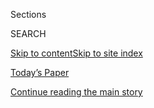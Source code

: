 <div id="app">

<div>

<div class="NYTAppHideMasthead css-1r6wvpq e1suatyy0">

<div class="section css-ui9rw0 e1suatyy2">

<div class="css-eph4ug er09x8g0">

<div class="css-6n7j50">

</div>

<span class="css-1dv1kvn">Sections</span>

<div class="css-10488qs">

<span class="css-1dv1kvn">SEARCH</span>

</div>

[Skip to content](#site-content)[Skip to site
index](#site-index)

</div>

<div class="css-10698na e1huz5gh0">

</div>

</div>

<div id="masthead-bar-one" class="section hasLinks css-15hmgas e1csuq9d3">

<div class="css-uqyvli e1csuq9d0">

</div>

<div class="css-1uqjmks e1csuq9d1">

</div>

<div class="css-9e9ivx">

[](https://myaccount.nytimes.com/auth/login?response_type=cookie&client_id=vi)

</div>

<div class="css-1bvtpon e1csuq9d2">

[Today’s Paper](https://www.nytimes.com/section/todayspaper)

</div>

</div>

</div>

</div>

<div data-aria-hidden="false">

<div id="site-content" data-role="main">

<div id="top-wrapper" class="css-15p45cc eaca97t0" type="top">

<div id="top-slug" class="css-19x0jxb eaca97t1" hidden="">

Advertisement

</div>

[Continue reading the main
story](#after-top)

<div class="ad top-wrapper" style="text-align:center;height:100%;display:block;min-height:90px">

<div id="top" class="place-ad" data-position="top" data-size-key="top">

</div>

</div>

<div id="after-top">

</div>

</div>

<div id="byline" class="section css-15h4p1b e9abtgs0">

<div class="css-1j21atc e1svk9qx1">

<div class="css-nfcc9b e1svk9qx3">

<div class="css-cnx41t">

![Portrait of Kashmir
Hill](https://static01.nyt.com/images/2020/07/24/business/author-hill-kashmir/author-hill-kashmir-thumbLarge-v2.png)

</div>

<div class="css-vl9dhg e1svk9qx5">

<div class="css-1nrhkj6 e1svk9qx6">

# Kashmir Hill

</div>

## <span></span>

Kashmir Hill is a tech reporter based in New York. She writes about the
unexpected and sometimes ominous ways technology is changing our lives,
particularly when it comes to our privacy.

<span class="css-dd5dyy">More**</span>

</div>

</div>

</div>

<div>

<div id="mid1-wrapper" class="css-1mn4oms eaca97t0" type="rank">

<div id="mid1-slug" class="css-1tag3rd eaca97t1">

Advertisement

</div>

[Continue reading the main
story](#after-mid1)

<div id="mid1" class="ad mid1-wrapper" style="text-align:center;height:100%;display:block">

</div>

<div id="after-mid1">

</div>

</div>

</div>

<div class="css-185go5a e1o5byef0">

<div class="css-15cbhtu">

  - [Latest](#stream-panel)
  - <span class="css-6n7j50">Search</span>
    <div class="control">
    <div class="label-container css-1dv1kvn">
    Search
    </div>
    <div class="css-wm4t3d">
    **<span id="clear-search-input" class="css-1dv1kvn">Clear this text
    input</span>
    </div>
    </div>
    <span class="css-1iovbfw"></span>

<div id="stream-panel" class="section css-8msx5b e1jz0cab1">

<div class="css-13mho3u">

1.  
    
    <div class="css-1cp3ece">
    
    <div class="css-1l4spti">
    
    [](/2020/08/03/technology/fawkes-tool-protects-photos-from-facial-recognition.html)
    
    <div class="css-79elbk">
    
    ![](https://static01.nyt.com/images/2020/07/31/business/31fawkes4/31fawkes4-thumbWide.jpg?quality=75&auto=webp&disable=upscale)
    
    </div>
    
    ## This Tool Could Protect Your Photos From Facial Recognition
    
    Researchers at the University of Chicago want you to be able to post
    selfies without worrying that the next Clearview AI will use them to
    identify you.
    
    <div class="css-1nqbnmb ea5icrr0">
    
    By <span class="css-1n7hynb">Kashmir
    Hill</span>
    
    </div>
    
    </div>
    
    <div class="css-1lc2l26 e1xfvim33">
    
    </div>
    
    </div>

2.  
    
    <div class="css-1cp3ece">
    
    <div class="css-1l4spti">
    
    [](/2020/07/31/technology/blocking-the-tech-giants.html)
    
    <div class="css-79elbk">
    
    ![](https://static01.nyt.com/images/2020/08/02/business/31Bigfive-illo/31Bigfive-illo-thumbWide.jpg?quality=75&auto=webp&disable=upscale)
    
    </div>
    
    ## I Tried to Live Without the Tech Giants. It Was Impossible.
    
    As lawmakers debate whether Apple, Google, Facebook, and Amazon are
    monopolies, a reporter recalls her attempt to avoid interacting with
    the companies.
    
    <div class="css-1nqbnmb ea5icrr0">
    
    By <span class="css-1n7hynb">Kashmir
    Hill</span>
    
    </div>
    
    </div>
    
    <div class="css-1lc2l26 e1xfvim33">
    
    </div>
    
    </div>

3.  
    
    <div class="css-1cp3ece">
    
    <div class="css-1l4spti">
    
    [](/2020/06/24/technology/facial-recognition-arrest.html)
    
    <div class="css-79elbk">
    
    ![](https://static01.nyt.com/images/2020/06/24/business/24michigan-arrest1/24michigan-arrest1-thumbWide.jpg?quality=75&auto=webp&disable=upscale)
    
    </div>
    
    ## Wrongfully Accused by an Algorithm
    
    In what may be the first known case of its kind, a faulty facial
    recognition match led to a Michigan man’s arrest for a crime he did
    not commit.
    
    <div class="css-1nqbnmb ea5icrr0">
    
    By <span class="css-1n7hynb">Kashmir
    Hill</span>
    
    </div>
    
    </div>
    
    <div class="css-1lc2l26 e1xfvim33">
    
    </div>
    
    </div>

4.  
    
    <div class="css-1cp3ece">
    
    <div class="css-1l4spti">
    
    [](/2020/03/05/technology/clearview-investors.html)
    
    <div class="css-79elbk">
    
    ![](https://static01.nyt.com/images/2020/03/09/business/05CLEARVIEW-BACKERS1-print/merlin_157126041_1f1fab82-a42e-41ff-911b-056c2cd477ec-thumbWide.jpg?quality=75&auto=webp&disable=upscale)
    
    </div>
    
    ## Before Clearview Became a Police Tool, It Was a Secret Plaything of the Rich
    
    Investors and clients of the facial recognition start-up freely used
    the app on dates and at parties — and to spy on the public.
    
    <div class="css-1nqbnmb ea5icrr0">
    
    By <span class="css-1n7hynb">Kashmir
    Hill</span>
    
    </div>
    
    </div>
    
    <div class="css-1lc2l26 e1xfvim33">
    
    </div>
    
    </div>

5.  
    
    <div class="css-1cp3ece">
    
    <div class="css-1l4spti">
    
    [](/2020/02/14/technology/alexa-jamming-bracelet-privacy-armor.html)
    
    <div class="css-79elbk">
    
    ![](https://static01.nyt.com/images/2020/02/16/business/14PRIVACYARMOR-01/14PRIVACYARMOR-01-thumbWide.jpg?quality=75&auto=webp&disable=upscale)
    
    </div>
    
    ## Activate This ‘Bracelet of Silence,’ and Alexa Can’t Eavesdrop
    
    Microphones and cameras lurk everywhere. You may want to slip on
    some privacy armor.
    
    <div class="css-1nqbnmb ea5icrr0">
    
    By <span class="css-1n7hynb">Kashmir
    Hill</span>
    
    </div>
    
    </div>
    
    <div class="css-1lc2l26 e1xfvim33">
    
    </div>
    
    </div>

6.  
    
    <div class="css-1cp3ece">
    
    <div class="css-1l4spti">
    
    [](/es/2020/02/10/espanol/negocios/clearview-reconocimiento-facial.html)
    
    <div class="css-79elbk">
    
    ![](https://static01.nyt.com/images/2020/02/07/business/10ClearviewES-1/merlin_167287035_0c3ff0e2-b4b7-4c2b-a1a7-e5054b500409-thumbWide.jpg?quality=75&auto=webp&disable=upscale)
    
    </div>
    
    ## Una aplicación de reconocimiento facial ha identificado a víctimas de abuso infantil
    
    Aunque la herramienta podría ayudar a resolver casos, esa tecnología
    podría permitir que la hermética empresa Clearview recopile datos e
    imágenes extraordinariamente sensibles.
    
    <div class="css-1nqbnmb ea5icrr0">
    
    By <span class="css-1n7hynb">Kashmir Hill <span>and</span> Gabriel
    J.X. Dance</span>
    
    </div>
    
    <div class="css-185051n">
    
    [Read in
    English](https://www.nytimes.com/2020/02/07/business/clearview-facial-recognition-child-sexual-abuse.html "Read in English")
    
    </div>
    
    </div>
    
    <div class="css-1lc2l26 e1xfvim33">
    
    </div>
    
    </div>

7.  
    
    <div class="css-1cp3ece">
    
    <div class="css-1l4spti">
    
    [](/2020/02/07/business/clearview-facial-recognition-child-sexual-abuse.html)
    
    <div class="css-79elbk">
    
    ![](https://static01.nyt.com/images/2020/02/07/business/07CLEARVIEW-01/merlin_167287035_0c3ff0e2-b4b7-4c2b-a1a7-e5054b500409-thumbWide.jpg?quality=75&auto=webp&disable=upscale)
    
    </div>
    
    ## Clearview’s Facial Recognition App Is Identifying Child Victims of Abuse
    
    Though a breakthrough for law enforcement, the technique could allow
    the little-known start-up to collect an extraordinarily sensitive
    set of data and images.
    
    <div class="css-1nqbnmb ea5icrr0">
    
    By <span class="css-1n7hynb">Kashmir Hill <span>and</span> Gabriel
    J.X.
    Dance</span>
    
    </div>
    
    </div>
    
    <div class="css-1lc2l26 e1xfvim33">
    
    </div>
    
    </div>

8.  
    
    <div class="css-1cp3ece">
    
    <div class="css-1l4spti">
    
    [](/2020/01/24/technology/clearview-ai-new-jersey.html)
    
    <div class="css-79elbk">
    
    ![](https://static01.nyt.com/images/2020/01/24/business/24clearview01/merlin_142020900_8aa6701d-68fc-4017-b0d3-0da919392a67-thumbWide.jpg?quality=75&auto=webp&disable=upscale)
    
    </div>
    
    ## New Jersey Bars Police From Using Clearview Facial Recognition App
    
    Reporting about the powerful tool with a database of three billion
    photos “troubled” the state’s attorney general, who asked for an
    inquiry into its use.
    
    <div class="css-1nqbnmb ea5icrr0">
    
    By <span class="css-1n7hynb">Kashmir
    Hill</span>
    
    </div>
    
    </div>
    
    <div class="css-1lc2l26 e1xfvim33">
    
    </div>
    
    </div>

9.  
    
    <div class="css-1cp3ece">
    
    <div class="css-1l4spti">
    
    [](/2020/01/22/technology/clearview-ai-twitter-letter.html)
    
    <div class="css-79elbk">
    
    ![](https://static01.nyt.com/images/2020/01/22/business/22clearview/merlin_167287032_e019a47e-a331-475a-996f-022fb7f11282-thumbWide.jpg?quality=75&auto=webp&disable=upscale)
    
    </div>
    
    ## Twitter Tells Facial Recognition Trailblazer to Stop Using Site’s Photos
    
    Twitter said Clearview AI, whose app is spreading in law
    enforcement, was violating its policies. Lawmakers also expressed
    privacy concerns.
    
    <div class="css-1nqbnmb ea5icrr0">
    
    By <span class="css-1n7hynb">Kashmir
    Hill</span>
    
    </div>
    
    </div>
    
    <div class="css-1lc2l26 e1xfvim33">
    
    </div>
    
    </div>

10. 
    
    <div class="css-1cp3ece">
    
    <div class="css-1l4spti">
    
    [](/es/2020/01/20/espanol/negocios/clearview-reconocimiento-facial.html)
    
    <div class="css-79elbk">
    
    ![](https://static01.nyt.com/images/2020/01/19/business/19clearview-promo-sub/19clearview-promo-sub-thumbWide.png?quality=75&auto=webp&disable=upscale)
    
    </div>
    
    ## La compañía misteriosa que podría acabar con la privacidad que conocemos
    
    Una empresa emergente creó una herramienta que ha ayudado a policías
    y otras autoridades a identificar los rostros de personas
    desconocidas gracias a sus retratos en redes sociales.
    
    <div class="css-1nqbnmb ea5icrr0">
    
    By <span class="css-1n7hynb">Kashmir Hill</span>
    
    </div>
    
    <div class="css-185051n">
    
    [Read in
    English](https://www.nytimes.com/2020/01/18/technology/clearview-privacy-facial-recognition.html "Read in English")
    
    </div>
    
    </div>
    
    <div class="css-1lc2l26 e1xfvim33">
    
    </div>
    
    </div>

<div class="css-13mho3u">

<div class="css-1t62hi8">

<div class="css-1stvaey">

Show
More

<div>

<div style="border:0;clip:rect(0 0 0 0);height:1px;margin:-1px;overflow:hidden;white-space:nowrap;padding:0;width:1px;position:absolute" data-role="log" data-aria-live="assertive">

</div>

<div style="border:0;clip:rect(0 0 0 0);height:1px;margin:-1px;overflow:hidden;white-space:nowrap;padding:0;width:1px;position:absolute" data-role="log" data-aria-live="assertive">

</div>

<div style="border:0;clip:rect(0 0 0 0);height:1px;margin:-1px;overflow:hidden;white-space:nowrap;padding:0;width:1px;position:absolute" data-role="log" data-aria-live="polite">

</div>

<div style="border:0;clip:rect(0 0 0 0);height:1px;margin:-1px;overflow:hidden;white-space:nowrap;padding:0;width:1px;position:absolute" data-role="log" data-aria-live="polite">

</div>

</div>

</div>

</div>

</div>

</div>

<div class="css-g6hk37 supplemental">

<div id="mid2-wrapper" class="css-10wkyv7 eaca97t0" type="lede">

<div id="mid2-slug" class="css-1tag3rd eaca97t1">

Advertisement

</div>

[Continue reading the main
story](#after-mid2)

<div id="mid2" class="ad mid2-wrapper" style="text-align:center;height:100%;display:block;min-height:250px">

</div>

<div id="after-mid2">

</div>

</div>

## Follow Elsewhere

<div class="module-body">

  - [**<span data-aria-hidden="true">kashhill</span><span class="css-1dv1kvn">twitter
    page for kashhill</span>](https://twitter.com/kashhill)

</div>

## Feedback? Questions?

<div class="css-hftqp3">

Include your name, the article headline, and your message.

</div>

Email Author

</div>

</div>

</div>

</div>

</div>

</div>

## Site Index

<div>

</div>

## Site Information Navigation

  - [© <span>2020</span> <span>The New York Times
    Company</span>](https://help.nytimes.com/hc/en-us/articles/115014792127-Copyright-notice)

<!-- end list -->

  - [NYTCo](https://www.nytco.com/)
  - [Contact
    Us](https://help.nytimes.com/hc/en-us/articles/115015385887-Contact-Us)
  - [Work with us](https://www.nytco.com/careers/)
  - [Advertise](https://nytmediakit.com/)
  - [T Brand Studio](http://www.tbrandstudio.com/)
  - [Your Ad
    Choices](https://www.nytimes.com/privacy/cookie-policy#how-do-i-manage-trackers)
  - [Privacy](https://www.nytimes.com/privacy)
  - [Terms of
    Service](https://help.nytimes.com/hc/en-us/articles/115014893428-Terms-of-service)
  - [Terms of
    Sale](https://help.nytimes.com/hc/en-us/articles/115014893968-Terms-of-sale)
  - [Site
    Map](https://spiderbites.nytimes.com)
  - [Help](https://help.nytimes.com/hc/en-us)
  - [Subscriptions](https://www.nytimes.com/subscription?campaignId=37WXW)

</div>

</div>
